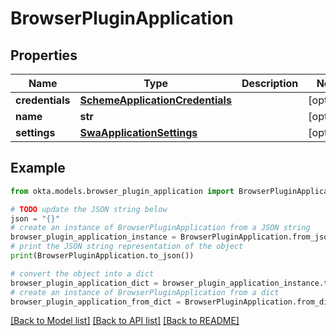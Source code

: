 # BrowserPluginApplication


## Properties

Name | Type | Description | Notes
------------ | ------------- | ------------- | -------------
**credentials** | [**SchemeApplicationCredentials**](SchemeApplicationCredentials.md) |  | [optional] 
**name** | **str** |  | [optional] 
**settings** | [**SwaApplicationSettings**](SwaApplicationSettings.md) |  | [optional] 

## Example

```python
from okta.models.browser_plugin_application import BrowserPluginApplication

# TODO update the JSON string below
json = "{}"
# create an instance of BrowserPluginApplication from a JSON string
browser_plugin_application_instance = BrowserPluginApplication.from_json(json)
# print the JSON string representation of the object
print(BrowserPluginApplication.to_json())

# convert the object into a dict
browser_plugin_application_dict = browser_plugin_application_instance.to_dict()
# create an instance of BrowserPluginApplication from a dict
browser_plugin_application_from_dict = BrowserPluginApplication.from_dict(browser_plugin_application_dict)
```
[[Back to Model list]](../README.md#documentation-for-models) [[Back to API list]](../README.md#documentation-for-api-endpoints) [[Back to README]](../README.md)


